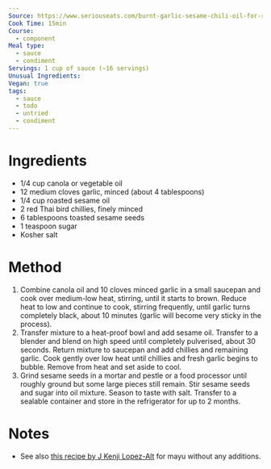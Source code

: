 ```yaml
---
Source: https://www.seriouseats.com/burnt-garlic-sesame-chili-oil-for-ramen-recipe
Cook Time: 15min
Course:
  - component
Meal type:
  - sauce
  - condiment
Servings: 1 cup of sauce (~16 servings)
Unusual Ingredients: 
Vegan: true
tags:
  - sauce
  - todo
  - untried
  - condiment
---
```

# Ingredients

- 1/4 cup canola or vegetable oil
- 12 medium cloves garlic, minced (about 4 tablespoons)
- 1/4 cup roasted sesame oil
- 2 red Thai bird chillies, finely minced
- 6 tablespoons toasted sesame seeds
- 1 teaspoon sugar
- Kosher salt

# Method

1. Combine canola oil and 10 cloves minced garlic in a small saucepan and cook over medium-low heat, stirring, until it starts to brown. Reduce heat to low and continue to cook, stirring frequently, until garlic turns completely black, about 10 minutes (garlic will become very sticky in the process).
2. Transfer mixture to a heat-proof bowl and add sesame oil. Transfer to a blender and blend on high speed until completely pulverised, about 30 seconds. Return mixture to saucepan and add chillies and remaining garlic. Cook gently over low heat until chillies and fresh garlic begins to bubble. Remove from heat and set aside to cool.
3. Grind sesame seeds in a mortar and pestle or a food processor until roughly ground but some large pieces still remain. Stir sesame seeds and sugar into oil mixture. Season to taste with salt. Transfer to a sealable container and store in the refrigerator for up to 2 months.

# Notes

- See also [this recipe by J Kenji Lopez-Alt](https://www.seriouseats.com/mayu-black-garlic-oil-for-ramen-recipe) for mayu without any additions.